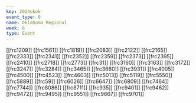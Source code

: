 ```yaml
---
key: 2024okok
event_type: 0
name: Oklahoma Regional
week: 6
type: Event
---
```

[[frc1209]]
[[frc1561]]
[[frc1819]]
[[frc2083]]
[[frc2122]]
[[frc2165]]
[[frc2333]]
[[frc2341]]
[[frc2352]]
[[frc2359]]
[[frc2373]]
[[frc2395]]
[[frc2410]]
[[frc2718]]
[[frc2773]]
[[frc31]]
[[frc3160]]
[[frc3163]]
[[frc3172]]
[[frc3247]]
[[frc3284]]
[[frc3465]]
[[frc3660]]
[[frc3931]]
[[frc4005]]
[[frc4500]]
[[frc4523]]
[[frc4603]]
[[frc5013]]
[[frc5119]]
[[frc5550]]
[[frc5889]]
[[frc59]]
[[frc6026]]
[[frc6647]]
[[frc6809]]
[[frc7464]]
[[frc7744]]
[[frc8086]]
[[frc8711]]
[[frc935]]
[[frc9401]]
[[frc9462]]
[[frc9472]]
[[frc9495]]
[[frc9551]]
[[frc9667]]
[[frc9701]]
